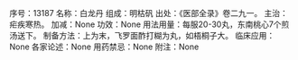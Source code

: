 序号：13187
名称：白龙丹
组成：明枯矾
出处：《医部全录》卷二九一。
主治：疟疾寒热。
加减：None
功效：None
用法用量：每服20-30丸，东南桃心7个煎汤送下。
制备方法：上为末，飞罗面酢打糊为丸，如梧桐子大。
临床应用：None
各家论述：None
用药禁忌：None
附注：None
